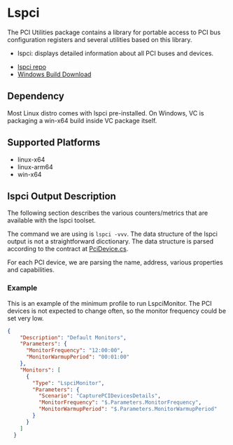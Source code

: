 ﻿# Lspci
The PCI Utilities package contains a library for portable access to PCI bus
configuration registers and several utilities based on this library.

- lspci: displays detailed information about all PCI buses and devices.

* [lspci repo](https://github.com/pciutils/pciutils)
* [Windows Build Download](https://eternallybored.org/misc/pciutils/)

## Dependency
Most Linux distro comes with lspci pre-installed. On Windows, VC is packaging a win-x64 build inside VC package itself.

## Supported Platforms
* linux-x64
* linux-arm64
* win-x64


## lspci Output Description
The following section describes the various counters/metrics that are available with the lspci toolset.

The command we are using is `lspci -vvv`. The data structure of the lspci output is not a straightforward dicctionary. 
The data structure is parsed according to the contract at [PciDevice.cs](../../../src/VirtualClient/VirtualClient.Monitors/Lspci/PciDevice.cs).

For each PCI device, we are parsing the name, address, various properties and capabilities.

### Example
This is an example of the minimum profile to run LspciMonitor. The PCI devices is not expected to change often, so the monitor frequency could be set very low.

```json
{
    "Description": "Default Monitors",
    "Parameters": {
      "MonitorFrequency": "12:00:00",
      "MonitorWarmupPeriod": "00:01:00"
    },
    "Monitors": [
      {
        "Type": "LspciMonitor",
        "Parameters": {
          "Scenario": "CapturePCIDevicesDetails",
          "MonitorFrequency": "$.Parameters.MonitorFrequency",
          "MonitorWarmupPeriod": "$.Parameters.MonitorWarmupPeriod"
        }
      }
    ]
  }
```